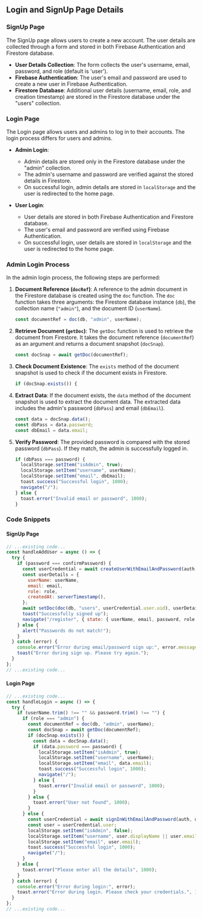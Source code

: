 ## Login and SignUp Page Details

### SignUp Page
The SignUp page allows users to create a new account. The user details are collected through a form and stored in both Firebase Authentication and Firestore database.

- **User Details Collection**: The form collects the user's username, email, password, and role (default is 'user').
- **Firebase Authentication**: The user's email and password are used to create a new user in Firebase Authentication.
- **Firestore Database**: Additional user details (username, email, role, and creation timestamp) are stored in the Firestore database under the "users" collection.

### Login Page
The Login page allows users and admins to log in to their accounts. The login process differs for users and admins.

- **Admin Login**:
  - Admin details are stored only in the Firestore database under the "admin" collection.
  - The admin's username and password are verified against the stored details in Firestore.
  - On successful login, admin details are stored in `localStorage` and the user is redirected to the home page.

- **User Login**:
  - User details are stored in both Firebase Authentication and Firestore database.
  - The user's email and password are verified using Firebase Authentication.
  - On successful login, user details are stored in `localStorage` and the user is redirected to the home page.

### Admin Login Process
In the admin login process, the following steps are performed:

1. **Document Reference (`docRef`)**: A reference to the admin document in the Firestore database is created using the `doc` function. The `doc` function takes three arguments: the Firestore database instance (`db`), the collection name (`"admin"`), and the document ID (`userName`).

   ```javascript
   const documentRef = doc(db, "admin", userName);
   ```

2. **Retrieve Document (`getDoc`)**: The `getDoc` function is used to retrieve the document from Firestore. It takes the document reference (`documentRef`) as an argument and returns a document snapshot (`docSnap`).

   ```javascript
   const docSnap = await getDoc(documentRef);
   ```

3. **Check Document Existence**: The `exists` method of the document snapshot is used to check if the document exists in Firestore.

   ```javascript
   if (docSnap.exists()) {
   ```

4. **Extract Data**: If the document exists, the `data` method of the document snapshot is used to extract the document data. The extracted data includes the admin's password (`dbPass`) and email (`dbEmail`).

   ```javascript
   const data = docSnap.data();
   const dbPass = data.password;
   const dbEmail = data.email;
   ```

5. **Verify Password**: The provided password is compared with the stored password (`dbPass`). If they match, the admin is successfully logged in.

   ```javascript
   if (dbPass === password) {
     localStorage.setItem("isAdmin", true);
     localStorage.setItem("username", userName);
     localStorage.setItem("email", dbEmail);
     toast.success("Successful login", 1000);
     navigate("/");
   } else {
     toast.error("Invalid email or password", 1000);
   }
   ```

### Code Snippets

#### SignUp Page
```jsx
// ...existing code...
const handleAddUser = async () => {
  try {
    if (password === confirmPassword) {
      const userCredential = await createUserWithEmailAndPassword(auth, email, password);
      const userDetails = {
        userName: userName,
        email: email,
        role: role,
        createdAt: serverTimestamp(),
      };
      await setDoc(doc(db, "users", userCredential.user.uid), userDetails);
      toast("Successfully signed up");
      navigate("/register", { state: { userName, email, password, role } });
    } else {
      alert("Passwords do not match!");
    }
  } catch (error) {
    console.error("Error during email/password sign up:", error.message);
    toast("Error during sign up. Please try again.");
  }
};
// ...existing code...
```

#### Login Page
```jsx
// ...existing code...
const handleLogin = async () => {
  try {
    if (userName.trim() !== "" && password.trim() !== "") {
      if (role === "admin") {
        const documentRef = doc(db, "admin", userName);
        const docSnap = await getDoc(documentRef);
        if (docSnap.exists()) {
          const data = docSnap.data();
          if (data.password === password) {
            localStorage.setItem("isAdmin", true);
            localStorage.setItem("username", userName);
            localStorage.setItem("email", data.email);
            toast.success("Successful login", 1000);
            navigate("/");
          } else {
            toast.error("Invalid email or password", 1000);
          }
        } else {
          toast.error("User not found", 1000);
        }
      } else {
        const userCredential = await signInWithEmailAndPassword(auth, userName, password);
        const user = userCredential.user;
        localStorage.setItem("isAdmin", false);
        localStorage.setItem("username", user.displayName || user.email);
        localStorage.setItem("email", user.email);
        toast.success("Successful login", 1000);
        navigate("/");
      }
    } else {
      toast.error("Please enter all the details", 1000);
    }
  } catch (error) {
    console.error("Error during login:", error);
    toast.error("Error during login. Please check your credentials.", 1000);
  }
};
// ...existing code...
